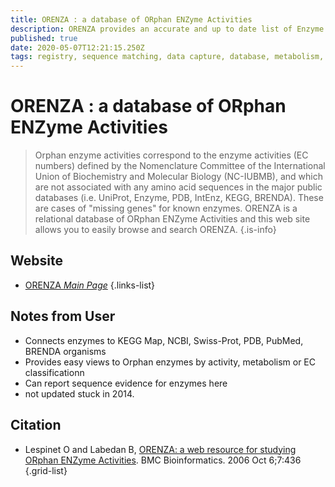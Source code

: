 ```yaml
---
title: ORENZA : a database of ORphan ENZyme Activities
description: ORENZA provides an accurate and up to date list of Enzyme Activities for which no sequences are available in the main sequence protein databases.
published: true
date: 2020-05-07T12:21:15.250Z
tags: registry, sequence matching, data capture, database, metabolism, browser
---
```


# ORENZA : a database of ORphan ENZyme Activities

> Orphan enzyme activities correspond to the enzyme activities (EC numbers) defined by the Nomenclature Committee of the International Union of Biochemistry and Molecular Biology (NC-IUBMB), and which are not associated with any amino acid sequences in the major public databases (i.e. UniProt, Enzyme, PDB, IntEnz, KEGG, BRENDA). These are cases of "missing genes" for known enzymes. 
ORENZA is a relational database of ORphan ENZyme Activities and this web site allows you to easily browse and search ORENZA. 
{.is-info}

## Website
- [ORENZA *Main Page*](http://www.orenza.universite-paris-saclay.fr/)
{.links-list}

## Notes from User
- Connects enzymes to KEGG Map, NCBI, Swiss-Prot, PDB, PubMed, BRENDA organisms
- Provides easy views to Orphan enzymes by activity, metabolism or EC classificationn
- Can report sequence evidence for enzymes here 
- not updated stuck in 2014.

## Citation

- Lespinet O and Labedan B, [ORENZA: a web resource for studying ORphan ENZyme Activities](http://www.orenza.universite-paris-saclay.fr/biblio/ORENZA_2006.pdf). BMC Bioinformatics. 2006 Oct 6;7:436
{.grid-list}